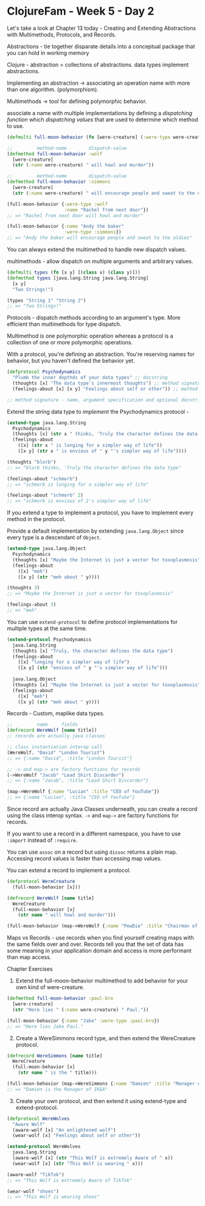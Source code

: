 # ClojureFam - Week 5 - Day 2

Let's take a look at Chapter 13 today - Creating and Extending Abstractions with Multimethods, Protocols, and Records.

Abstractions - tie together disparate details into a conceptual package that you can hold in working memory

Clojure - abstraction = collections of abstractions. data types implement abstractions.

Implementing an abstraction -> associating an operation name with more than one algorithm. (polymorphism).

Multimethods -> tool for defining polymorphic behavior.

associate a name with multiple implementations by defining a *dispatching function* which *dispatching values* that are used to determine which method to use.

```clojure
(defmulti full-moon-behavior (fn [were-creature] (:were-type were-creature)))

;;         method-name        dispatch-value
(defmethod full-moon-behavior :wolf
  [were-creature]
  (str (:name were-creature) " will howl and murder"))

;;         method-name        dispatch-value
(defmethod full-moon-behavior :simmons
  [were-creature]
  (str (:name were-creature) " will encourage people and sweat to the oldies"))

(full-moon-behavior {:were-type :wolf
                     :name "Rachel from next door"})
;; => "Rachel from next door will howl and murder"

(full-moon-behavior {:name "Andy the baker"
                     :were-type :simmons})
;; => "Andy the baker will encourage people and sweat to the oldies"
```

You can always extend the multimethod to handle new dispatch values.

multimethods - allow dispatch on multiple arguments and arbitrary values.

```clojure
(defmulti types (fn [x y] [(class x) (class y)]))
(defmethod types [java.lang.String java.lang.String]
  [x y]
  "Two Strings!")

(types "String 1" "String 2")
;; => "Two Strings!"
```

Protocols - dispatch methods according to an argument's type. More efficient than multimethods for type dispatch.

Multimethod is one polymorphic operation whereas a protocol is a collection of one or more polymorphic operations.

With a protocol, you're defining an abstraction. You're reserving names for behavior, but you haven't defined the behavior yet.

```clojure
(defprotocol Psychodynamics
  "Plumb the inner depthds of your data types" ;; docstring
  (thoughts [x] "The data type's innermost thoughts") ;; method signature
  (feelings-about [x] [x y] "Feelings about self or other")) ;; method signture

;; method signature - name, argument specification and optional docstring
```

Extend the string data type to *implement* the Psychodynamics protocol - 

```clojure
(extend-type java.lang.String
  Psychodynamics
  (thoughts [x] (str x " thinks, 'Truly the character defines the data type"))
  (feelings-about
    ([x] (str x " is longing for a simpler way of life"))
    ([x y] (str x " is envious of " y "'s simpler way of life"))))

(thoughts "blorb")
;; => "blorb thinks, 'Truly the character defines the data type"

(feelings-about "schmorb")
;; => "schmorb is longing for a simpler way of life"

(feelings-about "schmorb" 2)
;; => "schmorb is envious of 2's simpler way of life"
```

If you extend a type to implement a protocol, you have to implement every method in the protocol.

Provide a default implementation by extending `java.lang.Object` since every type is a descendant of `Object`.

```clojure
(extend-type java.lang.Object
  Psychodynamics
  (thoughts [x] "Maybe the Internet is just a vector for toxoplasmosis")
  (feelings-about
    ([x] "meh")
    ([x y] (str "meh about " y))))

(thoughts 3)
;; => "Maybe the Internet is just a vector for toxoplasmosis"

(feelings-about 3)
;; => "meh"
```

You can use `extend-protocol` to define protocol implementations for multiple types at the same time.

```clojure
(extend-protocol Psychodynamics
  java.lang.String
  (thoughts [x] "Truly, the character defines the data type")
  (feelings-about
    ([x] "longing for a simpler way of life")
    ([x y] (str "envious of " y "'s simpler way of life")))
  
  java.lang.Object
  (thoughts [x] "Maybe the Internet is just a vector for toxoplasmosis")
  (feelings-about
    ([x] "meh")
    ([x y] (str "meh about " y))))
```

Records - Custom, maplike data types.

```clojure
;;         name     fields
(defrecord WereWolf [name title])
;; records are actually java classes

;; class instantiation interop call
(WereWolf. "David" "London Tourist")
;; => {:name "David", :title "London Tourist"}

;; -> and map-> are factory functions for records
(->WereWolf "Jacob" "Lead Shirt Discarder")
;; => {:name "Jacob", :title "Lead Shirt Discarder"}

(map->WereWolf {:name "Lucian" :title "CEO of YouTube"})
;; => {:name "Lucian", :title "CEO of YouTube"}
```

Since record are actually Java Classes underneath, you can create a record using the class interop syntax.
`->` and `map->` are factory functions for records.


If you want to use a record in a different namespace, you have to use `:import` instead of `:require`.

You can use `assoc` on a record but using `dissoc` returns a plain map. Accessing record values is faster than accessing map values.

You can extend a record to implement a protocol.

```clojure
(defprotocol WereCreature
  (full-moon-behavior [x]))

(defrecord WereWolf [name title]
  WereCreature
  (full-moon-behavior [x]
    (str name " will howl and murder")))

(full-moon-behavior (map->WereWolf {:name "PewDie" :title "Chairman of YT"}));; => "PewDie will howl and murder"
```

Maps vs Records - use records when you find yourself creating maps with the same fields over and over. Records tell you that the set of data has some meaning in your application domain and access is more performant than map access.

Chapter Exercises

1. Extend the full-moon-behavior multimethod to add behavior for your own kind of were-creature.

```clojure
(defmethod full-moon-behavior :paul-bro
  [were-creature]
  (str "Here lies " (:name were-creature) " Paul."))

(full-moon-behavior {:name "Jake" :were-type :paul-bro})
;; => "Here lies Jake Paul."
```

2. Create a WereSimmons record type, and then extend the WereCreature protocol.

```clojure
(defrecord WereSimmons [name title]
  WereCreature
  (full-moon-behavior [x]
    (str name " is the " title)))

(full-moon-behavior (map->WereSimmons {:name "Damien" :title "Manager of IKEA"}))
;; => "Damien is the Manager of IKEA"
```

3. Create your own protocol, and then extend it using extend-type and extend-protocol.

```clojure
(defprotocol WereWolves
  "Aware Wolf"
  (aware-wolf [x] "An enlightened wolf")
  (wear-wolf [x] "Feelings about self or other"))

(extend-protocol WereWolves
  java.lang.String
  (aware-wolf [x] (str "This Wolf is extremely Aware of " x))
  (wear-wolf [x] (str "This Wolf is wearing " x)))

(aware-wolf "TikTok")
;; => "This Wolf is extremely Aware of TikTok"

(wear-wolf "shoes")
;; => "This Wolf is wearing shoes"
```
